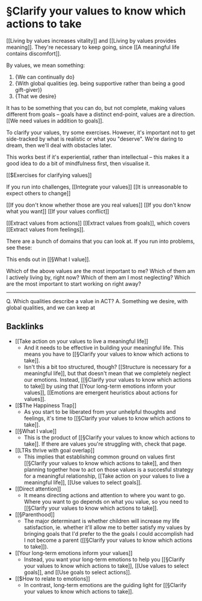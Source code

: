 # §Clarify your values to know which actions to take
[[Living by values increases vitality]] and [[Living by values provides meaning]]. They're necessary to keep going, since [[A meaningful life contains discomfort]].

By values, we mean something:

1. {We can continually do}
2. {With global qualities (eg. being supportive rather than being a good gift-giver)}
3. {That we desire}

It has to be something that you can do, but not complete, making values different from goals – goals have a distinct end-point, values are a direction. [[We need values in addition to goals]].

To clarify your values, try some exercises. However, it's important not to get side-tracked by what is realistic or what you "deserve". We're daring to dream, then we'll deal with obstacles later.

This works best if it's experiential, rather than intellectual – this makes it a good idea to do a bit of mindfulness first, then visualise it.

[[$Exercises for clarifying values]]

If you run into challenges,
[[Integrate your values]]
[[It is unreasonable to expect others to change]]

[[If you don't know whether those are you real values]]
[[If you don't know what you want]]
[[If your values conflict]]

[[Extract values from actions]]
[[Extract values from goals]], which covers [[Extract values from feelings]].

There are a bunch of domains that you can look at. If you run into problems, see these:

This ends out in [[§What I value]].

Which of the above values are the most important to me?
Which of them am I actively living by, right now?
Which of them am I most neglecting?
Which are the most important to start working on right away?

---
Q. Which qualities describe a value in ACT?
A. Something we desire, with global qualities, and we can keep at

## Backlinks
* [[Take action on your values to live a meaningful life]]
	* And it needs to be effective in building your meaningful life. This means you have to [[§Clarify your values to know which actions to take]].
	* Isn't this a bit too structured, though? [[Structure is necessary for a meaningful life]], but that doesn't mean that we completely neglect our emotions. Instead, [[§Clarify your values to know which actions to take]] by using that [[Your long-term emotions inform your values]], [[Emotions are emergent heuristics about actions for values]].
* [[$The Happiness Trap]]
	* As you start to be liberated from your unhelpful thoughts and feelings, it's time to [[§Clarify your values to know which actions to take]].
* [[§What I value]]
	* This is the product of [[§Clarify your values to know which actions to take]]. If there are values you're struggling with, check that page.
* [[LTRs thrive with goal overlap]]
	* This implies that establishing common ground on values first [[§Clarify your values to know which actions to take]], and then planning together how to act on those values is a succesful strategy for a meaningful relationship, [[Take action on your values to live a meaningful life]], [[Use values to select goals]].
* [[Direct attention]]
	* It means directing actions and attention to where you want to go. Where you want to go depends on what you value, so you need to [[§Clarify your values to know which actions to take]].
* [[§Parenthood]]
	* The major determinant is whether children will increase my life satisfaction, ie. whether it'll allow me to better satisfy my values by bringing goals that I'd prefer to the the goals I could accomplish had I not become a parent ([[§Clarify your values to know which actions to take]]).
* [[Your long-term emotions inform your values]]
	* Instead, you want your long-term emotions to help you [[§Clarify your values to know which actions to take]], [[Use values to select goals]], and [[Use goals to select actions]].
* [[$How to relate to emotions]]
	* In contrast, long-term emotions are the guiding light for [[§Clarify your values to know which actions to take]].

<!-- #Life -->

<!-- {BearID:E6C56FF3-DC6B-40D5-80F0-2B89D2F9287F-15756-000013032054E338} -->

